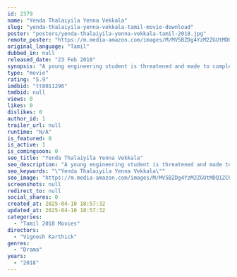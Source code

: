 ```yaml
---
id: 2379
name: "Yenda Thalaiyila Yenna Vekkala"
slug: "yenda-thalaiyila-yenna-vekkala-tamil-movie-download"
poster: "posters/yenda-thalaiyila-yenna-vekkala-tamil-2018.jpg"
remote_poster: "https://m.media-amazon.com/images/M/MV5BZDg4YzM2ZGUtMDQ1ZC00ZmMzLWJhOGMtZWEyOGI5Mzc0Y2M4XkEyXkFqcGdeQXVyODg0OTEwOTk@._V1_SX300.jpg"
original_language: "Tamil"
dubbed_in: null
released_date: "23 Feb 2018"
synopsis: "A young engineering student is threatened and made to complete several anonymous tasks. If he fails to do any of the work, his life is in danger."
type: "movie"
rating: "5.9"
imdbid: "tt8011296"
tmdbid: null
views: 0
likes: 0
dislikes: 0
author_id: 1
trailer_url: null
runtime: "N/A"
is_featured: 0
is_active: 1
is_comingsoon: 0
seo_title: "Yenda Thalaiyila Yenna Vekkala"
seo_description: "A young engineering student is threatened and made to complete several anonymous tasks. If he fails to do any of the work, his life is in danger."
seo_keywords: "\"Yenda Thalaiyila Yenna Vekkala\""
seo_image: "https://m.media-amazon.com/images/M/MV5BZDg4YzM2ZGUtMDQ1ZC00ZmMzLWJhOGMtZWEyOGI5Mzc0Y2M4XkEyXkFqcGdeQXVyODg0OTEwOTk@._V1_SX300.jpg"
screenshots: null
redirect_to: null
social_shares: 0
created_at: 2025-04-10 18:57:32
updated_at: 2025-04-10 18:57:32
categories:
  - "Tamil 2018 Movies"
directors:
  - "Vignesh Karthick"
genres:
  - "Drama"
years:
  - "2018"
---
```

